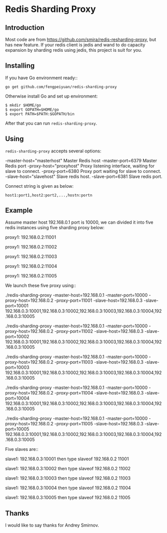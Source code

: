 Redis Sharding Proxy
======================


Introduction
------------

Most code are from https://github.com/smira/redis-resharding-proxy, but has new feature.
If your redis client is jedis and wand to do capacity expansion by sharding redis using jedis, this project is suit for you. 


Installing
-------------------

If you have Go environment ready::

    go get github.com/fengpeiyuan/redis-sharding-proxy

Otherwise install Go and set up environment:

    $ mkdir $HOME/go
    $ export GOPATH=$HOME/go
    $ export PATH=$PATH:$GOPATH/bin

After that you can run ``redis-sharding-proxy``.

Using
-----

``redis-sharding-proxy`` accepts several options:

  -master-host="masterhost"     Master Redis host
  -master-port=6379             Master Redis port
  -proxy-host="proxyhost"       Proxy listening interface, waiting for slave to connect.
  -proxy-port=6380              Proxy port waiting for slave to connect.
  -slave-host="slavehost"       Slave redis host.
  -slave-port=6381              Slave redis port.

Connect string is given as below:

    host1:port1,host2:port2,...,hostn:portn

Example
-------

Assume master host 192.168.0.1 port is 10000, we can divided it into five redis instances using five sharding proxy below:

proxy1: 192.168.0.2:11001

proxy1: 192.168.0.2:11002

proxy1: 192.168.0.2:11003

proxy1: 192.168.0.2:11004

proxy1: 192.168.0.2:11005

We launch these five proxy using::

./redis-sharding-proxy -master-host=192.168.0.1 -master-port=10000 -proxy-host=192.168.0.2 -proxy-port=11001 -slave-host=192.168.0.3 -slave-port=10001 192.168.0.3:10001,192.168.0.3:10002,192.168.0.3:10003,192.168.0.3:10004,192.168.0.3:10005

./redis-sharding-proxy -master-host=192.168.0.1 -master-port=10000 -proxy-host=192.168.0.2 -proxy-port=11002 -slave-host=192.168.0.3 -slave-port=10002 192.168.0.3:10001,192.168.0.3:10002,192.168.0.3:10003,192.168.0.3:10004,192.168.0.3:10005

./redis-sharding-proxy -master-host=192.168.0.1 -master-port=10000 -proxy-host=192.168.0.2 -proxy-port=11003 -slave-host=192.168.0.3 -slave-port=10003 192.168.0.3:10001,192.168.0.3:10002,192.168.0.3:10003,192.168.0.3:10004,192.168.0.3:10005

./redis-sharding-proxy -master-host=192.168.0.1 -master-port=10000 -proxy-host=192.168.0.2 -proxy-port=11004 -slave-host=192.168.0.3 -slave-port=10004 192.168.0.3:10001,192.168.0.3:10002,192.168.0.3:10003,192.168.0.3:10004,192.168.0.3:10005

./redis-sharding-proxy -master-host=192.168.0.1 -master-port=10000 -proxy-host=192.168.0.2 -proxy-port=11005 -slave-host=192.168.0.3 -slave-port=10005 192.168.0.3:10001,192.168.0.3:10002,192.168.0.3:10003,192.168.0.3:10004,192.168.0.3:10005

Five slaves are::

slave1: 192.168.0.3:10001 then type slaveof 192.168.0.2 11001

slave1: 192.168.0.3:10002 then type slaveof 192.168.0.2 11002

slave1: 192.168.0.3:10003 then type slaveof 192.168.0.2 11003

slave1: 192.168.0.3:10004 then type slaveof 192.168.0.2 11004

slave1: 192.168.0.3:10005 then type slaveof 192.168.0.2 11005





Thanks
------

I would like to say thanks for Andrey Smirnov.


